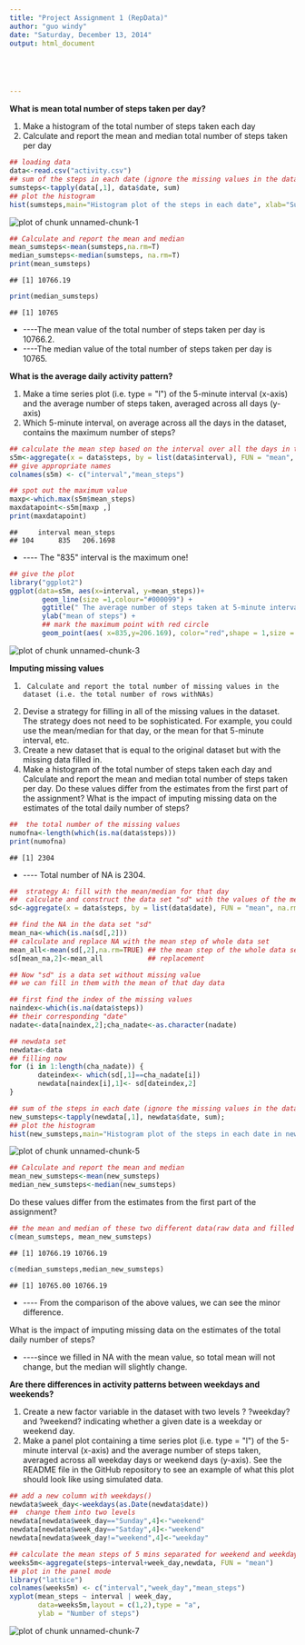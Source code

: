 ```yaml
---
title: "Project Assignment 1 (RepData)"
author: "guo windy"
date: "Saturday, December 13, 2014"
output: html_document





---
```



**What is mean total number of steps taken per day?**  
1.  Make a histogram of the total number of steps taken each day  
2.  Calculate and report the mean and median total number of steps taken per day  


```r
## loading data
data<-read.csv("activity.csv")
## sum of the steps in each date (ignore the missing values in the dataset)
sumsteps<-tapply(data[,1], data$date, sum)
## plot the histogram
hist(sumsteps,main="Histogram plot of the steps in each date", xlab="Sum of steps per day")
```

![plot of chunk unnamed-chunk-1](figure/unnamed-chunk-1-1.png) 

```r
## Calculate and report the mean and median 
mean_sumsteps<-mean(sumsteps,na.rm=T)
median_sumsteps<-median(sumsteps, na.rm=T)
print(mean_sumsteps)
```

```
## [1] 10766.19
```

```r
print(median_sumsteps)
```

```
## [1] 10765
```
* ----The mean value of the total number of steps taken per day is 10766.2.
* ----The median value of the total number of steps taken per day is 10765.

**What is the average daily activity pattern?**    
1.  Make a time series plot (i.e. type = "l") of the 5-minute interval (x-axis) and the average number of steps taken, averaged across all days (y-axis)    
2.	Which 5-minute interval, on average across all the days in the dataset, contains the maximum number of steps?   


```r
## calculate the mean step based on the interval over all the days in the dataset
s5m<-aggregate(x = data$steps, by = list(data$interval), FUN = "mean", na.rm=TRUE)
## give appropriate names
colnames(s5m) <- c("interval","mean_steps")

## spot out the maximum value
maxp<-which.max(s5m$mean_steps)
maxdatapoint<-s5m[maxp ,]
print(maxdatapoint)
```

```
##     interval mean_steps
## 104      835   206.1698
```
* ---- The "835" interval is the maximum one!


```r
## give the plot
library("ggplot2")
ggplot(data=s5m, aes(x=interval, y=mean_steps))+ 
        geom_line(size =1,colour="#000099") +
        ggtitle(" The average number of steps taken at 5-minute interval")+ 
        ylab("mean of steps") +
		## mark the maximum point with red circle 
        geom_point(aes( x=835,y=206.169), color="red",shape = 1,size = 4) 
```

![plot of chunk unnamed-chunk-3](figure/unnamed-chunk-3-1.png) 


**Imputing missing values**    

1.      Calculate and report the total number of missing values in the dataset (i.e. the total number of rows withNAs)   
2.	Devise a strategy for filling in all of the missing values in the dataset. The strategy does not need to be sophisticated. For example, you could use the mean/median for that day, or the mean for that 5-minute interval, etc.    
3.	Create a new dataset that is equal to the original dataset but with the missing data filled in.   
4.	Make a histogram of the total number of steps taken each day and Calculate and report the mean and median total number of steps taken per day. Do these values differ from the estimates from the first part of the assignment? What is the impact of imputing missing data on the estimates of the total daily number of steps?     


```r
##  the total number of the missing values
numofna<-length(which(is.na(data$steps)))
print(numofna)
```

```
## [1] 2304
```
* ---- Total number of NA is 2304.

```r
##  strategy A: fill with the mean/median for that day
##  calculate and construct the data set "sd" with the values of the mean of steps for each date
sd<-aggregate(x = data$steps, by = list(data$date), FUN = "mean", na.rm=TRUE)

## find the NA in the data set "sd"
mean_na<-which(is.na(sd[,2]))
## calculate and replace NA with the mean step of whole data set
mean_all<-mean(sd[,2],na.rm=TRUE) ## the mean step of the whole data set
sd[mean_na,2]<-mean_all           ## replacement

## Now "sd" is a data set without missing value
## we can fill in them with the mean of that day data

## first find the index of the missing values
naindex<-which(is.na(data$steps))
## their corresponding "date"
nadate<-data[naindex,2];cha_nadate<-as.character(nadate)

## newdata set 
newdata<-data
## filling now
for (i in 1:length(cha_nadate)) {        
       dateindex<- which(sd[,1]==cha_nadate[i])
       newdata[naindex[i],1]<- sd[dateindex,2]        
}

## sum of the steps in each date (ignore the missing values in the dataset)
new_sumsteps<-tapply(newdata[,1], newdata$date, sum);
## plot the histogram
hist(new_sumsteps,main="Histogram plot of the steps in each date in new data set", xlab="Sum of steps per day",col="red")
```

![plot of chunk unnamed-chunk-5](figure/unnamed-chunk-5-1.png) 

```r
## Calculate and report the mean and median 
mean_new_sumsteps<-mean(new_sumsteps)
median_new_sumsteps<-median(new_sumsteps)
```
Do these values differ from the estimates from the first part of the assignment?


```r
## the mean and median of these two different data(raw data and filled data)
c(mean_sumsteps, mean_new_sumsteps)
```

```
## [1] 10766.19 10766.19
```

```r
c(median_sumsteps,median_new_sumsteps)
```

```
## [1] 10765.00 10766.19
```
* ---- From the comparison of the above values, we can see the minor difference. 

What is the impact of imputing missing data on the estimates of the total daily number of steps?   

* ----since we filled in NA with the mean value, so total mean will not change, but the median will slightly change.



**Are there differences in activity patterns between weekdays and weekends?**   
1.	Create a new factor variable in the dataset with two levels ? ?weekday? and ?weekend? indicating whether a given date is a weekday or weekend day.   
2.	Make a panel plot containing a time series plot (i.e. type = "l") of the 5-minute interval (x-axis) and the average number of steps taken, averaged across all weekday days or weekend days (y-axis). See the README file in the GitHub repository to see an example of what this plot should look like using simulated data.   


```r
## add a new column with weekdays()
newdata$week_day<-weekdays(as.Date(newdata$date))
##  change them into two levels 
newdata[newdata$week_day=="Sunday",4]<-"weekend"
newdata[newdata$week_day=="Satday",4]<-"weekend"
newdata[newdata$week_day!="weekend",4]<-"weekday"

## calculate the mean steps of 5 mins separated for weekend and weekday
weeks5m<-aggregate(steps~interval+week_day,newdata, FUN = "mean")
## plot in the panel mode
library("lattice")
colnames(weeks5m) <- c("interval","week_day","mean_steps")
xyplot(mean_steps ~ interval | week_day, 
       data=weeks5m,layout = c(1,2),type = "a",
       ylab = "Number of steps")
```

![plot of chunk unnamed-chunk-7](figure/unnamed-chunk-7-1.png) 
